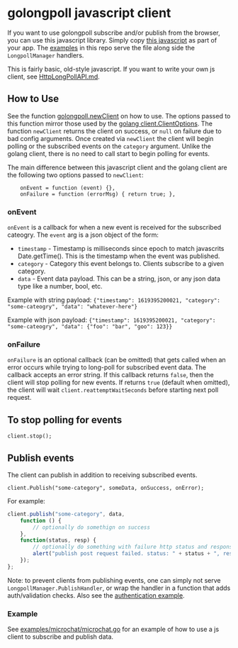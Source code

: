 # golongpoll javascript client
If you want to use golongpoll subscribe and/or publish from the browser, you can use this javascript library.  Simply copy [this javascript](/js-client/client.js) as part of your app.  The [examples](/examples/README.md) in this repo serve the file along side the `LongpollManager` handlers.

This is fairly basic, old-style javascript.  If you want to write your own js client, see [HttpLongPollAPI.md](/HttpLongPollAPI.md).

## How to Use
See the function [golongpoll.newClient](/js-client/client.js) on how to use.  The options passed to this function mirror those used by the [golang client.ClientOptions](https://pkg.go.dev/github.com/jcuga/golongpoll/client#ClientOptions).  The function `newClient` returns the client on success, or `null` on failure due to bad config arguments. Once created via `newClient` the client will begin polling or the subscribed events on the `category` argument. Unlike the golang client, there is no need to call start to begin polling for events.

The main difference between this javascript client and the golang client are the following two options passed to `newClient`:

```
    onEvent = function (event) {},
    onFailure = function (errorMsg) { return true; },
```

### onEvent
`onEvent` is a callback for when a new event is received for the subscribed cateogry.  The `event` arg is a json object of the form:

* `timestamp` - Timestamp is milliseconds since epoch to match javascrits Date.getTime(). This is the timestamp when the event was published.
* `category` - Category this event belongs to. Clients subscribe to a given category.
* `data` - Event data payload. This can be a string, json, or any json data type like a number, bool, etc.

Example with string payload: `{"timestamp": 1619395200021, "category": "some-cateogry", "data": "whatever-here"}`

Example with json payload: `{"timestamp": 1619395200021, "category": "some-cateogry", "data": {"foo": "bar", "goo": 123}}`

### onFailure
`onFailure` is an optional callback (can be omitted) that gets called when an error occurs while trying to long-poll for subscribed event data. The callback accepts an error string. If this callback returns `false`, then the client will stop polling for new events.  If returns `true` (default when omitted), the client will wait `client.reattemptWaitSeconds` before starting next poll request.

## To stop polling for events
```
client.stop();
```

## Publish events
The client can publish in addition to receiving subscribed events.
```
client.Publish("some-category", someData, onSuccess, onError);
```

For example:
```js
client.publish("some-category", data,
    function () {
        // optionally do somethign on success
    },
    function(status, resp) {
        // optionally do something with failure http status and response data
        alert("publish post request failed. status: " + status + ", resp: " + resp);
    });
};
```

Note: to prevent clients from publishing events, one can simply not serve `LongpollManager.PublishHandler`, or wrap the handler in a function that adds auth/validation checks. Also see the [authentication example](/examples/authentication/auth.go).

### Example
See [examples/microchat/microchat.go](/examples/microchat/microchat.go) for an example of how to use a js client to subscribe and publish data.